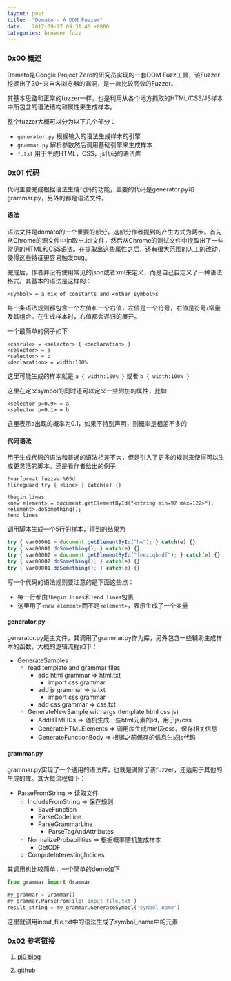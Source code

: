 ```yaml
---
layout: post
title:  "Domato - A DOM Fuzzer"
date:   2017-09-27 09:31:40 +0800
categories: browser fuzz
---
```


### 0x00 概述

Domato是Google Project Zero的研究员实现的一套DOM Fuzz工具，该Fuzzer挖掘出了30+来自各浏览器的漏洞，是一款比较高效的Fuzzer。

其基本思路和正常的fuzzer一样，也是利用从各个地方抓取的HTML/CSS/JS样本中所包含的语法结构和属性来生成样本。

整个fuzzer大概可以分为以下几个部分：

- ``generator.py`` 根据输入的语法生成样本的引擎
- ``grammar.py`` 解析参数然后调用基础引擎来生成样本
- ``*.txt`` 用于生成HTML，CSS，js代码的语法库 

### 0x01 代码

代码主要完成根据语法生成代码的功能，主要的代码是generator.py和grammar.py，另外的都是语法文件。

#### 语法

语法文件是domato的一个重要的部分，这部分作者提到的产生方式为两步。首先从Chrome的源文件中抽取出.idl文件，然后从Chrome的测试文件中提取出了一些常见的HTML和CSS语法。在提取出这些属性之后，还有很大范围的人工的改动，使得这些特征更容易触发bug。

完成后，作者并没有使用常见的json或者xml来定义，而是自己自定义了一种语法格式。其基本的语法是这样的：

```
<symbol> = a mix of constants and <other_symbol>s
```

每一条语法规则都包含一个左值和一个右值，左值是一个符号，右值是符号/常量及其组合。在生成样本时，右值都会递归的展开。

一个最简单的例子如下

```
<cssrule> = <selector> { <declaration> }
<selector> = a
<selector> = b
<declaration> = width:100%
```

这里可能生成的样本就是 ``a { width:100% }`` 或者 ``b { width:100% }``

这里在定义symbol的同时还可以定义一些附加的属性，比如

```
<selector p=0.9> = a
<selector p=0.1> = b
```

这里表示a出现的概率为0.1，如果不特别声明，则概率是相差不多的

#### 代码语法

用于生成代码的语法和普通的语法相差不大，但是引入了更多的规则来使得可以生成更灵活的脚本。还是看作者给出的例子

```
!varformat fuzzvar%05d
!lineguard try { <line> } catch(e) {}

!begin lines
<new element> = document.getElementById("<string min=97 max=122>");
<element>.doSomething();
!end lines
```

调用脚本生成一个5行的样本，得到的结果为

```javascript
try { var00001 = document.getElementById("hw"); } catch(e) {}
try { var00001.doSomething(); } catch(e) {}
try { var00002 = document.getElementById("feezcqbndf"); } catch(e) {}
try { var00002.doSomething(); } catch(e) {}
try { var00001.doSomething(); } catch(e) {}
```

写一个代码的语法规则要注意的是下面这些点：

- 每一行都由``!begin lines``和``!end lines``包裹
- 这里用了``<new element>``而不是``<element>``，表示生成了一个变量

#### generator.py

generator.py是主文件，其调用了grammar.py作为库，另外包含一些辅助生成样本的函数，大概的逻辑流程如下：

- GenerateSamples
    - read template and grammar files
        - add html grammar => html.txt
            - import css grammar
        - add js grammar => js.txt
            - import css grammar
        - add css grammar => css.txt
    - GenerateNewSample with args (template html css js)
        - AddHTMLIDs => 随机生成一些html元素的id，用于js/css
        - GenerateHTMLElements => 调用库生成html及css，保存相关信息
        - GenerateFunctionBody => 根据之前保存的信息生成js代码

#### grammar.py

grammar.py实现了一个通用的语法库，也就是说除了该fuzzer，还适用于其他的生成的库。其大概流程如下：

- ParseFromString => 读取文件
    - IncludeFromString => 保存规则
        - SaveFunction
        - ParseCodeLine
        - ParseGrammarLine
            - ParseTagAndAttributes
    - NormalizeProbabilities => 根据概率随机生成样本
        - GetCDF
    - ComputeInterestingIndices

其调用也比较简单，一个简单的demo如下

```python
from grammar import Grammar

my_grammar = Grammar()
my_grammar.ParseFromFile('input_file.txt')
result_string = my_grammar.GenerateSymbol('symbol_name')
```

这里就调用input_file.txt中的语法生成了symbol_name中的元素

### 0x02 参考链接

1. [pj0 blog](https://googleprojectzero.blogspot.com/2017/09/the-great-dom-fuzz-off-of-2017.html)

2. [github](https://github.com/google/domato)
